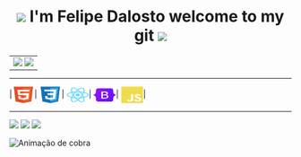 <h1 align="center" width="100%">
  <img src="https://media.giphy.com/media/c4FSokKY1k4aaTWclQ/giphy.gif" width="90">
  I'm Felipe Dalosto welcome to my git
  <img src="https://www.tibiawiki.com.br/images/f/fa/Knight_Home.gif" width="100"></h1>
  
<table align="center" width="100%">
  <tr>
    <td><img aling="left" width="47%" src="https://github-readme-stats.vercel.app/api?username=FelipeeDalosto&show_icons=true">
    <img aling="right" width="47%" src="https://github-readme-stats.vercel.app/api/top-langs/?username=FelipeeDalosto&layout=compact"></td>
  </tr>  
</table>


<hr>
  <div>
  |<img align="center" alt="Rafa-HTML" height="30" width="40" src="https://raw.githubusercontent.com/devicons/devicon/master/icons/html5/html5-original.svg">|
  <img align="center" alt="Rafa-CSS" height="30" width="40" src="https://raw.githubusercontent.com/devicons/devicon/master/icons/css3/css3-original.svg">|
  <img align="center" alt="Rafa-React" height="30" width="40" src="https://raw.githubusercontent.com/devicons/devicon/master/icons/react/react-original.svg">|
  <img align="center" alt="Rafa-React" height="30" width="40" src="https://raw.githubusercontent.com/devicons/devicon/master/icons/bootstrap/bootstrap-original.svg">|
  <img align="center" alt="Rafa-Js" height="30" width="40" src="https://raw.githubusercontent.com/devicons/devicon/master/icons/javascript/javascript-plain.svg">|
  </div>
<hr>
 
 <div>
   <a href="https://www.linkedin.com/in/felipe-dalosto-5a3bbb209/"><img src="https://img.shields.io/badge/-LinkedIn-%230077B5?style=for-the-badge&logo=linkedin&logoColor=white"></a>  
   <a href="mailto:felipegabriel9784@gmail.com"><img src="https://img.shields.io/badge/-Gmail-%23333?style=for-the-badge&logo=gmail&logoColor=white"></a>
   <a href="https://discord.gg/Felpee#7183"><img src="https://img.shields.io/badge/Discord-7289DA?style=for-the-badge&logo=discord&logoColor=white"></a> 
</div>

![ Animação de cobra ](https://github.com/FelipeeDalosto/FelipeeDalosto/blob/output/github-contribution-grid-snake.svg)  
                                                                                                                           


